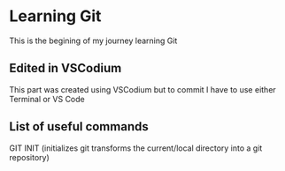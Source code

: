 # Learning Git

This is the begining of my journey learning Git

## Edited in VSCodium

This part was created using VSCodium but to commit I have to use either Terminal or VS Code

## List of useful commands

GIT INIT (initializes git transforms the current/local directory into a git repository)
